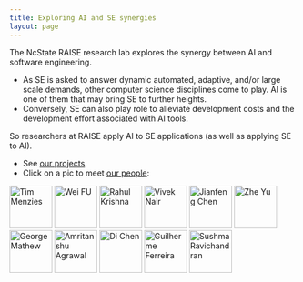 ```yaml
---
title: Exploring AI and SE synergies 
layout: page
---
```


The NcState RAISE research lab explores the synergy between AI and
software engineering.

+ As SE is asked to answer
  dynamic automated, adaptive, and/or large scale
  demands, other computer science disciplines come to
  play. AI is one of them that may bring SE to further
  heights.
+ Conversely, SE can also play role to
  alleviate development costs and the development
  effort associated with AI tools.

So researchers at RAISE apply AI to SE applications (as well as
applying SE to AI). 

+ See [our projects](projects).
+ Click on a pic to meet [our people](people):

<a href="http://ai4se.net/people/2014/10/06/Tim-Menzies/"> <img src="http://ai4se.net/img/timm.png" alt="Tim Menzies" height="75" width="75"></a>
<a href="http://ai4se.net/people/2014/10/05/Wei-Fu/"> <img src="http://ai4se.net/img/wei.jpg" alt="Wei FU" height="75" width="75"></a>
<a href="http://ai4se.net/people/2014/10/04/Rahul-Krishna/"> <img src="http://ai4se.net/img/rahlk.jpg" alt="Rahul Krishna" height="75" width="75"></a>
<a href="http://ai4se.net/people/2014/10/03/Vivek-Nair/"> <img src="http://ai4se.net/img/vivek.jpg" alt="Vivek Nair" height="75" width="75"></a>
<a href="http://ai4se.net/people/2014/06/04/Jianfeng-Chen/"> <img src="http://ai4se.net/img/chen.jpg" alt="Jianfeng Chen" height="75" width="75"></a>
<a href="http://ai4se.net/people/2014/05/19/Zhe-Yu/"> <img src="http://ai4se.net/img/Zhe.jpg" alt="Zhe Yu" height="75"  width="75"></a>
<a href="http://ai4se.net/people/2014/05/18/George-Mathew/"> <img src="https://avatars0.githubusercontent.com/u/5582924?v=3&s=460" alt="George Mathew" height="75" width="75"></a>
<a href="http://ai4se.net/people/2014/05/17/Amritanshu-Agrawal/"> <img src="http://static.wixstatic.com/media/1bf308_01e141375f454173b368feb66f3ee865.png_srz_p_325_348_75_22_0.50_1.20_0.00_png_srz" alt="Amritanshu Agrawal" height="75" width="75"></a>
<a href="http://ai4se.net/people/2014/05/16/Di-Chen/"> <img src="http://dichen.me/images/Jack.jpg" alt="Di Chen" height="75" width="75"></a>
<a href="http://ai4se.net/people/2014/05/15/Guilherme-Ferreira/"> <img src="http://www4.ncsu.edu/~gferrei/Foto.jpg" alt="Guilherme Ferreira" height="75" width="75"></a>
<a href="http://ai4se.net/people/2014/05/13/Sushma-ravichandran/"> <img src="http://ai4se.net/img/sushma.jpg" alt="Sushma Ravichandran" height="75" width="75"></a>



